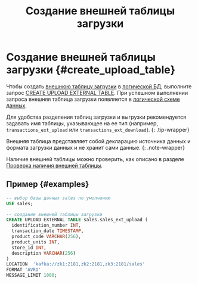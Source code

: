 ﻿---
layout: default
title: Создание внешней таблицы загрузки
nav_order: 10
grand_parent: Работа с системой
parent: Управление схемой данных
has_children: false
has_toc: false
---

# Создание внешней таблицы загрузки {#create_upload_table}

Чтобы создать [внешнюю таблицу загрузки](../../../overview/main_concepts/external_table/external_table.md) 
в [логической БД](../../../overview/main_concepts/logical_db/logical_db.md), 
выполните запрос [CREATE UPLOAD EXTERNAL TABLE](../../../reference/sql_plus_requests/CREATE_UPLOAD_EXTERNAL_TABLE/CREATE_UPLOAD_EXTERNAL_TABLE.md). 
При успешном выполнении запроса внешняя таблица загрузки появляется в 
[логической схеме данных](../../../overview/main_concepts/logical_schema/logical_schema.md). 

Для удобства разделения таблиц загрузки и выгрузки рекомендуется задавать имя таблицы, 
указывающее на ее тип (например, `transactions_ext_upload` или `transactions_ext_download`).
{: .tip-wrapper}

Внешняя таблица представляет собой декларацию источника данных и формата загрузки данных и 
не хранит сами данные.
{: .note-wrapper}

Наличие внешней таблицы можно проверить, как описано в разделе [Проверка наличия внешней таблицы](../entity_presence_check/entity_presence_check.md#ext_table_check).

## Пример {#examples}

```sql
-- выбор базы данных sales по умолчанию
USE sales;

-- создание внешней таблицы загрузки
CREATE UPLOAD EXTERNAL TABLE sales.sales_ext_upload (
  identification_number INT,
  transaction_date TIMESTAMP,
  product_code VARCHAR(256),
  product_units INT,
  store_id INT,
  description VARCHAR(256)
)
LOCATION  'kafka://zk1:2181,zk2:2181,zk3:2181/sales'
FORMAT 'AVRO'
MESSAGE_LIMIT 1000;
```